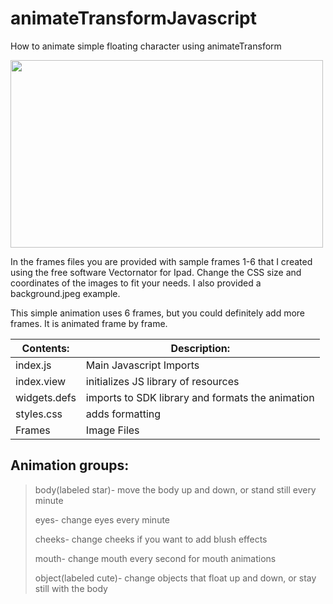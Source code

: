 # animateTransformJavascript
How to animate simple floating character using animateTransform

<img src="https://github.com/SarahBass/animateTransformJavascript/blob/main/screenanimationrecording.gif" width="500" height="300">

In the frames files you are provided with sample frames 1-6 that I created using the free software Vectornator for Ipad.
Change the CSS size and coordinates of the images to fit your needs. I also provided a background.jpeg example. 

This simple animation uses 6 frames, but you could definitely add more frames. It is animated frame by frame. 

Contents: | Description:
--------- | ------------
index.js  | Main Javascript Imports
index.view | initializes JS library of resources
widgets.defs | imports to SDK library and formats the animation
styles.css | adds formatting
Frames    | Image Files 

## Animation groups:

> body(labeled star)- move the body up and down, or stand still every minute
> 
> eyes- change eyes every minute
> 
> cheeks- change cheeks if you want to add blush effects
> 
> mouth- change mouth every second for mouth animations
> 
> object(labeled cute)- change objects that float up and down, or stay still with the body

